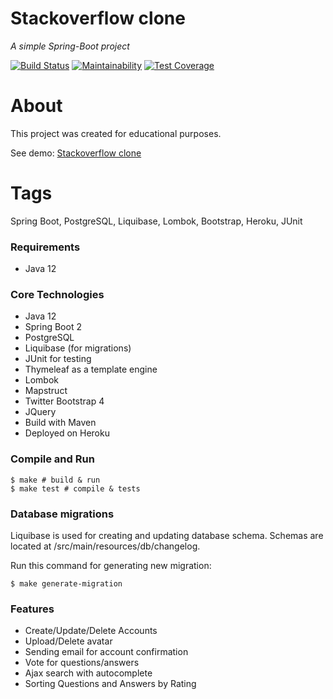 # Stackoverflow clone
_A simple Spring-Boot project_ 

[![Build Status](https://travis-ci.org/ValeryKorzhavin/stackoverflow.svg?branch=master)](https://travis-ci.org/ValeryKorzhavin/stackoverflow)
[![Maintainability](https://api.codeclimate.com/v1/badges/585b28b85a4fd5d79713/maintainability)](https://codeclimate.com/github/ValeryKorzhavin/stackoverflow/maintainability)
[![Test Coverage](https://api.codeclimate.com/v1/badges/585b28b85a4fd5d79713/test_coverage)](https://codeclimate.com/github/ValeryKorzhavin/stackoverflow/test_coverage)

# About
This project was created for educational purposes. 

See demo: [Stackoverflow clone](https://springdemo-valerykorzh.herokuapp.com/)


# Tags 
Spring Boot, PostgreSQL, Liquibase, Lombok, Bootstrap, Heroku, JUnit

### Requirements 
- Java 12

### Core Technologies
- Java 12
- Spring Boot 2
- PostgreSQL
- Liquibase (for migrations)
- JUnit for testing
- Thymeleaf as a template engine
- Lombok
- Mapstruct
- Twitter Bootstrap 4
- JQuery
- Build with Maven
- Deployed on Heroku

### Compile and Run
```
$ make # build & run
$ make test # compile & tests

```

### Database migrations
Liquibase is used for creating and updating database schema. Schemas are located at /src/main/resources/db/changelog.

Run this command for generating new migration:
```
$ make generate-migration
```

### Features
- Create/Update/Delete Accounts
- Upload/Delete avatar
- Sending email for account confirmation
- Vote for questions/answers
- Ajax search with autocomplete
- Sorting Questions and Answers by Rating
